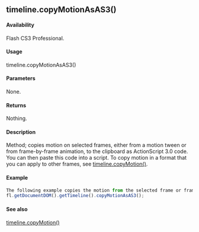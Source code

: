 ## timeline.copyMotionAsAS3()

#### Availability

Flash CS3 Professional.

#### Usage

timeline.copyMotionAsAS3()

#### Parameters

None.

#### Returns

Nothing.

#### Description

Method; copies motion on selected frames, either from a motion tween or from frame-by-frame animation, to the clipboard as ActionScript 3.0 code. You can then paste this code into a script.
To copy motion in a format that you can apply to other frames, see [timeline.copyMotion()](#!AdobeDocs/developers-animatesdk-docs/master/Timeline_object/timelin8.md).

#### Example

```javascript
The following example copies the motion from the selected frame or frames to the clipboard as ActionScript 3.0 code:
fl.getDocumentDOM().getTimeline().copyMotionAsAS3();

```
#### See also

[timeline.copyMotion()](#!AdobeDocs/developers-animatesdk-docs/master/Timeline_object/timelin8.md)

